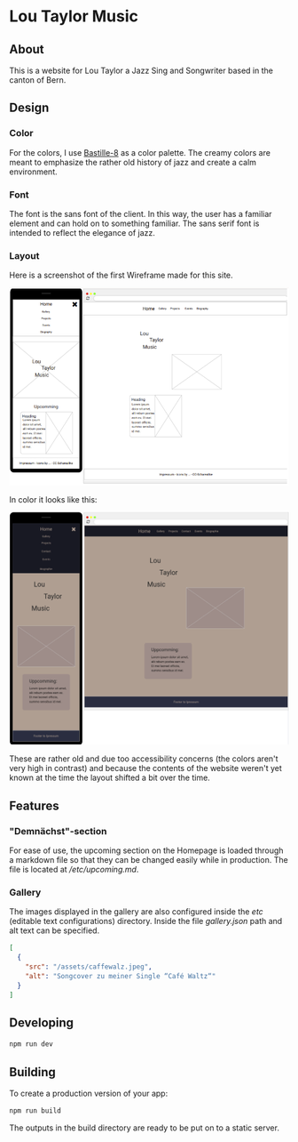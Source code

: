 # Lou Taylor Music

## About

This is a website for Lou Taylor a Jazz Sing and Songwriter based in the canton of Bern.

## Design

### Color

For the colors, I use [Bastille-8](https://lospec.com/palette-list/bastille-8) as a color palette.
The creamy colors are meant to emphasize the rather old history of jazz and create a calm environment.

### Font

The font is the sans font of the client. In this way, the user has a familiar element and can hold on to something familiar.
The sans serif font is intended to reflect the elegance of jazz.

### Layout

Here is a screenshot of the first Wireframe made for this site.

![Home Page](layout.png)

In color it looks like this:

![Home Page Color](colored-layout.png)

These are rather old and due too accessibility concerns (the colors aren't very high in contrast) and because
the contents of the website weren't yet known at the time the layout shifted a bit over the time.


## Features

### "Demnächst"-section 
For ease of use, the upcoming section on the Homepage is loaded through a markdown file so
that they can be changed easily while in production.
The file is located at */etc/upcoming.md*.

### Gallery

The images displayed in the gallery are also configured inside the *etc* (editable text configurations) directory.
Inside the file *gallery.json* path and alt text can be specified.

``` json
[
  {
    "src": "/assets/caffewalz.jpeg",
    "alt": "Songcover zu meiner Single “Café Waltz“"
  }
]
```

## Developing


```bash
npm run dev
```

## Building

To create a production version of your app:

```bash
npm run build
```

The outputs in the build directory are ready to be put on to a static server.
